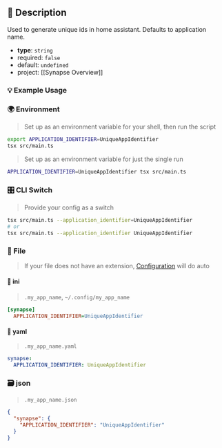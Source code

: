 ## 📜 Description

Used to generate unique ids in home assistant. Defaults to application name.

- **type**: `string`
- required: `false`
- default: `undefined`
- project: [[Synapse Overview]]

### 💡 Example Usage

### 🌍 Environment

> Set up as an environment variable for your shell, then run the script
```bash
export APPLICATION_IDENTIFIER=UniqueAppIdentifier
tsx src/main.ts
```
> Set up as an environment variable for just the single run

```bash
APPLICATION_IDENTIFIER=UniqueAppIdentifier tsx src/main.ts
```
### 🎛️ CLI Switch

> Provide your config as a switch
```bash
tsx src/main.ts --application_identifier=UniqueAppIdentifier
# or
tsx src/main.ts --application_identifier UniqueAppIdentifier
```
### 📁 File
>  If your file does not have an extension, [Configuration](/core/configuration) will do auto
#### 📘 ini

> `.my_app_name`, `~/.config/my_app_name`

```ini
[synapse]
  APPLICATION_IDENTIFIER=UniqueAppIdentifier
```
#### 📄 yaml

> `.my_app_name.yaml`

```yaml
synapse:
  APPLICATION_IDENTIFIER: UniqueAppIdentifier
```
### 🗃️ json

> `.my_app_name.json`

```json
{
  "synapse": {
    "APPLICATION_IDENTIFIER": "UniqueAppIdentifier"
  }
}
```
